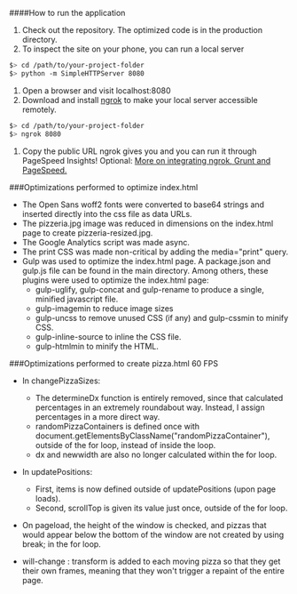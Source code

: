 ####How to run the application

1. Check out the repository. The optimized code is in the production directory.
1. To inspect the site on your phone, you can run a local server

  ```bash
  $> cd /path/to/your-project-folder
  $> python -m SimpleHTTPServer 8080
  ```

1. Open a browser and visit localhost:8080
1. Download and install [ngrok](https://ngrok.com/) to make your local server accessible remotely.

  ``` bash
  $> cd /path/to/your-project-folder
  $> ngrok 8080
  ```

1. Copy the public URL ngrok gives you and you can run it through PageSpeed Insights! Optional: [More on integrating ngrok, Grunt and PageSpeed.](http://www.jamescryer.com/2014/06/12/grunt-pagespeed-and-ngrok-locally-testing/)

###Optimizations performed to optimize index.html

- The Open Sans woff2 fonts were converted to base64 strings and inserted directly into the css file as data URLs.
- The pizzeria.jpg image was reduced in dimensions on the index.html page to create pizzeria-resized.jpg.  
- The Google Analytics script was made async.  
- The print CSS was made non-critical by adding the media="print" query.  
- Gulp was used to optimize the index.html page. A package.json and gulp.js file can be found in the main directory. Among others, these plugins were used to optimize the index.html page:  
	- gulp-uglify, gulp-concat and gulp-rename to produce a single, minified javascript file.  
	- gulp-imagemin to reduce image sizes  
	- gulp-uncss to remove unused CSS (if any) and gulp-cssmin to minify CSS.  
	- gulp-inline-source to inline the CSS file.  
	- gulp-htmlmin to minify the HTML.  


###Optimizations performed to create pizza.html 60 FPS
- In changePizzaSizes:  
	- The determineDx function is entirely removed, since that calculated percentages in an extremely roundabout way. Instead, I assign percentages in a more direct way.  
	- randomPizzaContainers is defined once with document.getElementsByClassName("randomPizzaContainer"), outside of the for loop, instead of inside the loop.  
    - dx and newwidth are also no longer calculated within the for loop. 

- In updatePositions:  
	- First, items is now defined outside of updatePositions (upon page loads).
  	- Second, scrollTop is given its value just once, outside of the for loop.

- On pageload, the height of the window is checked, and pizzas that would appear below the bottom of the window are not created by using break; in the for loop.
- will-change : transform is added to each moving pizza so that they get their own frames, meaning that they won't trigger a repaint of the entire page.